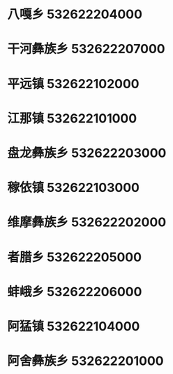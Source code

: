 # 八嘎乡 532622204000
# 干河彝族乡 532622207000
# 平远镇 532622102000
# 江那镇 532622101000
# 盘龙彝族乡 532622203000
# 稼依镇 532622103000
# 维摩彝族乡 532622202000
# 者腊乡 532622205000
# 蚌峨乡 532622206000
# 阿猛镇 532622104000
# 阿舍彝族乡 532622201000
